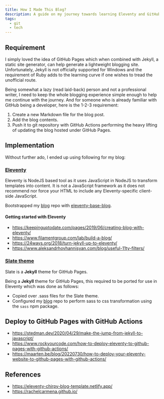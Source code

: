 ```yaml
---
title: How I Made This Blog? 
description: A guide on my journey towards learning Eleventy and GitHub Pages.
tags:
  - git
  - tech
---
```


## Requirement
I simply loved the idea of GitHub Pages which when combined with Jekyll, a static site generator, can help generate a lightweight blogging site. Unfortunately, Jekyll is not officially supported for Windows and the requirement of Ruby adds to the learning curve if one wishes to tread the unofficial route.

Being somewhat a lazy (read laid-back) person and not a professional writer, I need to keep the whole blogging experience simple enough to help me continue with the journey. And for someone who is already familiar with GitHub being a developer, here is the 1-2-3 requirement:
1. Create a new Markdown file for the blog post.
2. Add the blog contents.
3. Push it to git repository with GitHub Actions performing the heavy lifting of updating the blog hosted under GitHub Pages.

## Implementation
Without further ado, I ended up using following for my blog:

### [Eleventy](https://www.11ty.dev/docs/)
Eleventy is NodeJS based tool as it uses JavaScript in NodeJS to transform templates into content. It is not a JavaScript framework as it does not recommend nor force your HTML to include any Eleventy-specific client-side JavaScript.

Bootstrapped my [blog](https://github.com/jignesh-dalal/blog) repo with [eleventy-base-blog](https://github.com/11ty/eleventy-base-blog).

#### Getting started with Eleventy
* https://keepinguptodate.com/pages/2019/06/creating-blog-with-eleventy/
* https://www.filamentgroup.com/lab/build-a-blog/
* https://24ways.org/2018/turn-jekyll-up-to-eleventy/
* https://www.aleksandrhovhannisyan.com/blog/useful-11ty-filters/


### [Slate theme](https://github.com/pages-themes/slate)
Slate is a **Jekyll** theme for GitHub Pages.

Being a **Jekyll** theme for GitHub Pages, this required to be ported for use in Eleventy which was done as follows:
* Copied over .sass files for the Slate theme.
* Configured my [blog](https://github.com/jignesh-dalal/blog) repo to perform sass to css transformation using the `sass` npm package.


## Deploy to GitHub Pages with GitHub Actions
* https://stedman.dev/2020/04/29/make-the-jump-from-jekyll-to-javascript/
* https://www.rockyourcode.com/how-to-deploy-eleventy-to-github-pages-with-github-actions/
* https://maarten.be/blog/20220730/how-to-deploy-your-eleventy-website-to-github-pages-with-github-actions/


## References
* https://eleventy-chirpy-blog-template.netlify.app/
* https://rachelcarmena.github.io/